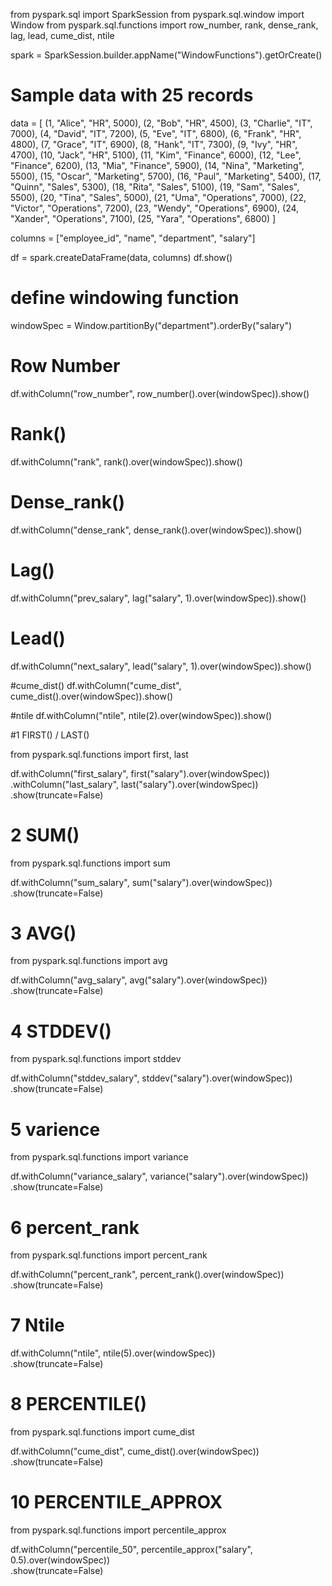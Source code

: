 from pyspark.sql import SparkSession
from pyspark.sql.window import Window
from pyspark.sql.functions import row_number, rank, dense_rank, lag, lead, cume_dist, ntile

spark = SparkSession.builder.appName("WindowFunctions").getOrCreate()


# Sample data with 25 records
data = [
    (1, "Alice", "HR", 5000),
    (2, "Bob", "HR", 4500),
    (3, "Charlie", "IT", 7000),
    (4, "David", "IT", 7200),
    (5, "Eve", "IT", 6800),
    (6, "Frank", "HR", 4800),
    (7, "Grace", "IT", 6900),
    (8, "Hank", "IT", 7300),
    (9, "Ivy", "HR", 4700),
    (10, "Jack", "HR", 5100),
    (11, "Kim", "Finance", 6000),
    (12, "Lee", "Finance", 6200),
    (13, "Mia", "Finance", 5900),
    (14, "Nina", "Marketing", 5500),
    (15, "Oscar", "Marketing", 5700),
    (16, "Paul", "Marketing", 5400),
    (17, "Quinn", "Sales", 5300),
    (18, "Rita", "Sales", 5100),
    (19, "Sam", "Sales", 5500),
    (20, "Tina", "Sales", 5000),
    (21, "Uma", "Operations", 7000),
    (22, "Victor", "Operations", 7200),
    (23, "Wendy", "Operations", 6900),
    (24, "Xander", "Operations", 7100),
    (25, "Yara", "Operations", 6800)
]

columns = ["employee_id", "name", "department", "salary"]

df = spark.createDataFrame(data, columns)
df.show()

# define windowing function
windowSpec = Window.partitionBy("department").orderBy("salary")

# Row Number
df.withColumn("row_number", row_number().over(windowSpec)).show()


# Rank()

df.withColumn("rank", rank().over(windowSpec)).show()
 
# Dense_rank()

df.withColumn("dense_rank", dense_rank().over(windowSpec)).show()

# Lag()

df.withColumn("prev_salary", lag("salary", 1).over(windowSpec)).show()

# Lead()

df.withColumn("next_salary", lead("salary", 1).over(windowSpec)).show()

#cume_dist()
df.withColumn("cume_dist", cume_dist().over(windowSpec)).show()

#ntile
df.withColumn("ntile", ntile(2).over(windowSpec)).show()



#1  FIRST() / LAST()

from pyspark.sql.functions import first, last

df.withColumn("first_salary", first("salary").over(windowSpec))\
  .withColumn("last_salary", last("salary").over(windowSpec))\
  .show(truncate=False)

# 2 SUM()

from pyspark.sql.functions import sum

df.withColumn("sum_salary", sum("salary").over(windowSpec))\
  .show(truncate=False)

#  3 AVG()

from pyspark.sql.functions import avg

df.withColumn("avg_salary", avg("salary").over(windowSpec))\
  .show(truncate=False)

# 4 STDDEV()

from pyspark.sql.functions import stddev

df.withColumn("stddev_salary", stddev("salary").over(windowSpec))\
  .show(truncate=False)

# 5 varience
from pyspark.sql.functions import variance

df.withColumn("variance_salary", variance("salary").over(windowSpec))\
  .show(truncate=False)

# 6 percent_rank
from pyspark.sql.functions import percent_rank

df.withColumn("percent_rank", percent_rank().over(windowSpec))\
  .show(truncate=False)

# 7 Ntile
df.withColumn("ntile", ntile(5).over(windowSpec))\
  .show(truncate=False)

# 8 PERCENTILE()
from pyspark.sql.functions import cume_dist

df.withColumn("cume_dist", cume_dist().over(windowSpec))\
  .show(truncate=False)


# 10 PERCENTILE_APPROX
from pyspark.sql.functions import percentile_approx

df.withColumn("percentile_50", percentile_approx("salary", 0.5).over(windowSpec))\
  .show(truncate=False)
